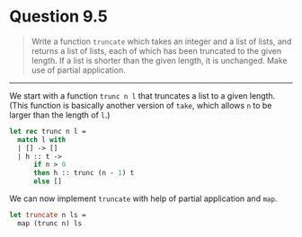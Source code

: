 # Question 9.5

> Write a function `truncate` which takes an integer and a list of lists, and returns a list of lists, each of which has been truncated to the given length.
> If a list is shorter than the given length, it is unchanged.
> Make use of partial application.

---

We start with a function `trunc n l` that truncates a list to a given length.
(This function is basically another version of `take`, which allows `n` to be larger than the length of `l`.)
```ocaml
let rec trunc n l =
  match l with
  | [] -> []
  | h :: t ->
      if n > 0
      then h :: trunc (n - 1) t
      else []
```
We can now implement `truncate` with help of partial application and `map`.
```ocaml
let truncate n ls =
  map (trunc n) ls
```
